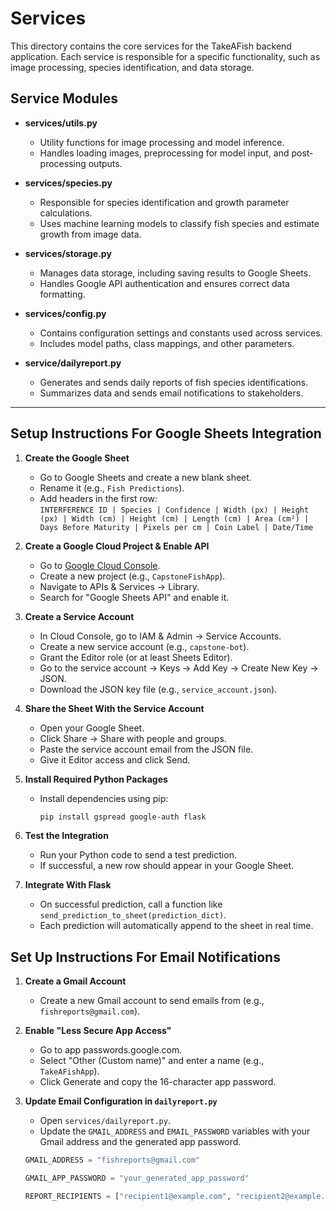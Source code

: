 # Services

This directory contains the core services for the TakeAFish backend application. Each service is responsible for a specific functionality, such as image processing, species identification, and data storage.

## Service Modules

- **services/utils.py**
  - Utility functions for image processing and model inference.
  - Handles loading images, preprocessing for model input, and post-processing outputs.

- **services/species.py**
  - Responsible for species identification and growth parameter calculations.
  - Uses machine learning models to classify fish species and estimate growth from image data.

- **services/storage.py**
  - Manages data storage, including saving results to Google Sheets.
  - Handles Google API authentication and ensures correct data formatting.

- **services/config.py**
  - Contains configuration settings and constants used across services.
  - Includes model paths, class mappings, and other parameters.

- **service/dailyreport.py**
  - Generates and sends daily reports of fish species identifications.
  - Summarizes data and sends email notifications to stakeholders.

---

## Setup Instructions For Google Sheets Integration

1. **Create the Google Sheet**
   - Go to Google Sheets and create a new blank sheet.
   - Rename it (e.g., `Fish Predictions`).
   - Add headers in the first row:  
    `INTERFERENCE ID | Species | Confidence | Width (px) | Height (px) | Width (cm) | Height (cm) | Length (cm) | Area (cm²) | Days Before Maturity | Pixels per cm | Coin Label | Date/Time`

2. **Create a Google Cloud Project & Enable API**
   - Go to [Google Cloud Console](https://console.cloud.google.com/).
   - Create a new project (e.g., `CapstoneFishApp`).
   - Navigate to APIs & Services → Library.
   - Search for "Google Sheets API" and enable it.

3. **Create a Service Account**
   - In Cloud Console, go to IAM & Admin → Service Accounts.
   - Create a new service account (e.g., `capstone-bot`).
   - Grant the Editor role (or at least Sheets Editor).
   - Go to the service account → Keys → Add Key → Create New Key → JSON.
   - Download the JSON key file (e.g., `service_account.json`).

4. **Share the Sheet With the Service Account**
   - Open your Google Sheet.
   - Click Share → Share with people and groups.
   - Paste the service account email from the JSON file.
   - Give it Editor access and click Send.

5. **Install Required Python Packages**
   - Install dependencies using pip:
     ```bash
     pip install gspread google-auth flask
     ```

6. **Test the Integration**
   - Run your Python code to send a test prediction.
   - If successful, a new row should appear in your Google Sheet.

7. **Integrate With Flask**
   - On successful prediction, call a function like `send_prediction_to_sheet(prediction_dict)`.
   - Each prediction will automatically append to the sheet in real time.

## Set Up Instructions For Email Notifications

1. **Create a Gmail Account**
   - Create a new Gmail account to send emails from (e.g., `fishreports@gmail.com`).

2. **Enable "Less Secure App Access"**

    - Go to app passwords.google.com.
    - Select "Other (Custom name)" and enter a name (e.g., `TakeAFishApp`).
    - Click Generate and copy the 16-character app password.

3. **Update Email Configuration in `dailyreport.py`**
    - Open `services/dailyreport.py`.
    - Update the `GMAIL_ADDRESS` and `EMAIL_PASSWORD` variables with your Gmail address and the generated app password.
    ```python
    GMAIL_ADDRESS = "fishreports@gmail.com"

    GMAIL_APP_PASSWORD = "your_generated_app_password"

    REPORT_RECIPIENTS = ["recipient1@example.com", "recipient2@example.com"]
    ```


